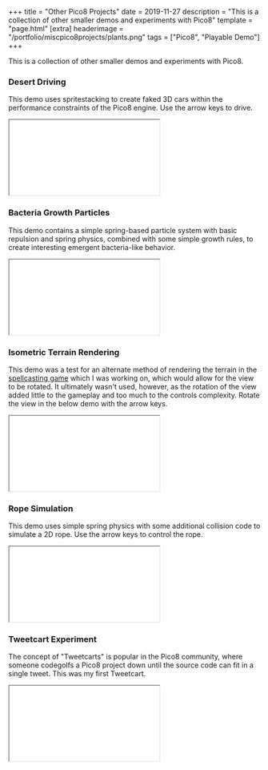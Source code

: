+++
title = "Other Pico8 Projects"
date = 2019-11-27
description = "This is a collection of other smaller demos and experiments with Pico8"
template = "page.html"
[extra]
headerimage = "/portfolio/miscpico8projects/plants.png"
tags = ["Pico8", "Playable Demo"]
+++

This is a collection of other smaller demos and experiments with Pico8.

### Desert Driving
This demo uses spritestacking to create faked 3D cars within the performance constraints of the Pico8 engine. Use the arrow keys to drive.
<iframe class= "pico8player" src="/portfolio/miscpico8projects/spritestack.html"... ></iframe>

### Bacteria Growth Particles
This demo contains a simple spring-based particle system with basic repulsion and spring physics, combined with some simple growth rules, to create interesting emergent bacteria-like behavior.
<iframe class= "pico8player" src="/portfolio/miscpico8projects/plantgrowth.html"... ></iframe>

### Isometric Terrain Rendering
This demo was a test for an alternate method of rendering the terrain in the [spellcasting game](/portfolio/minimage) which I was working on, which would allow for the view to be rotated. It ultimately wasn't used, however, as the rotation of the view added little to the gameplay and too much to the controls complexity. Rotate the view in the below demo with the arrow keys.
<iframe class= "pico8player" src="/portfolio/miscpico8projects/isorotate.html"... ></iframe>

### Rope Simulation
This demo uses simple spring physics with some additional collision code to simulate a 2D rope. Use the arrow keys to control the rope.
<iframe class= "pico8player" src="/portfolio/miscpico8projects/ropesim.html"... ></iframe>

### Tweetcart Experiment
The concept of "Tweetcarts" is popular in the Pico8 community, where someone codegolfs a Pico8 project down until the source code can fit in a single tweet. This was my first Tweetcart.
<iframe class= "pico8player" src="/portfolio/miscpico8projects/conveyor.html"... ></iframe>

